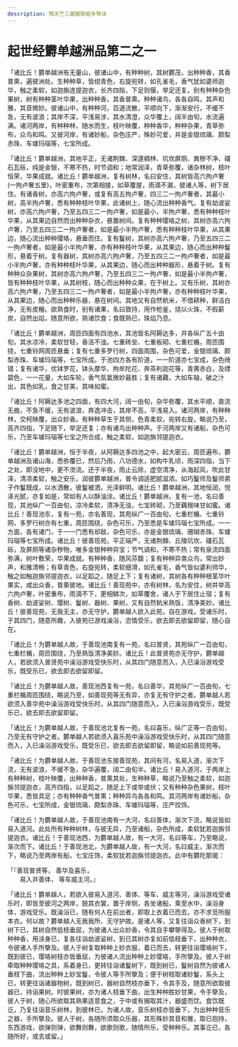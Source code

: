 ```yaml
---
description: 隋天竺三藏闍那崛多等译
---
```


# 起世经欝单越洲品第二之一

「诸比丘！欝单越洲有无量山，彼诸山中，有种种树，其树欝茂，出种种香，其香普熏，遍彼洲处。生种种草，皆绀青色，右旋宛转，如孔雀毛，香气犹如婆师迦华，触之柔软，如迦旃连提迦衣，长齐四指，下足则偃，举足还复。别有种种杂色果树，树有种种茎叶华果，出种种香，其香普熏。种种诸鸟，各各自鸣，其声和雅，其音微妙。彼诸山中，有种种河，百道流散，平顺向下，渐渐安行，不缓不急，无有波浪；其岸不深，平浅易涉，其水清澄，众华覆上，阔半由旬，水流遍满。诸河两岸，有种种林，随水而生，枝叶映覆，种种香华，种种杂果，青草弥布，众鸟和鸣。又彼河岸，有诸妙船，杂色庄严，殊妙可爱，并是金银琉璃、颇梨赤珠、车璩玛瑙等，七宝所成。

「诸比丘！欝单越洲，其地平正，无诸荆棘、深邃稠林、坑坎屏厕、粪秽不净、礓石瓦砾，纯是金银，不寒不热，时节调和；地常润泽，青草弥覆，诸杂林树，枝叶恒荣，华果成就。诸比丘！欝单越洲，复有树林，名曰安住，其树皆高六拘卢奢(一拘卢奢五里)，叶密重布，次第相接，如草覆屋，雨滴不漏，彼诸人等，树下居住。有诸香树，亦高六拘卢奢，或复有高五拘卢奢，四三二一拘卢奢者，其最小树，高半拘卢奢，悉有种种枝叶华果，此诸树上，随心流出种种香气。复有劫波娑树，亦高六拘卢奢，乃至五四三二一拘卢奢，如是最小，半拘卢奢，悉有种种枝叶华果，从其果边自然而出种种杂衣，悬置树间。复有种种璎珞之树，其树亦高六拘卢奢，乃至五四三二一拘卢奢者，如是最小半拘卢奢，悉有种种枝叶华果，从其果边，随心流出种种璎珞，悬垂而住。复有鬘树，其树亦高六拘卢奢，乃至五四三二一拘卢奢者，如是最小半拘卢奢，亦有种种枝叶华果，从其果边，随心而出种种鬘形，悬着于树。复有器树，其树亦高六拘卢奢，乃至五四三二一拘卢奢者，如是最小半拘卢奢，亦有种种枝叶华果，从其果边，随心而出种种器形，悬着于树。复有种种众杂果树，其树亦高六拘卢奢，乃至五四三二一拘卢奢，如是最小半拘卢奢，皆有种种枝叶华果，从其树枝，随心而出种种众果，在于树上。又有乐树，其树亦高六拘卢奢，乃至五四三二一拘卢奢者，如是最小半拘卢奢，亦有种种枝叶华果，从其果边，随心而出种种乐器，悬在树间。其地又有自然秔米，不借耕种，鲜洁白净，无有皮糩。欲熟食时，别有诸果，名曰敦持，用作枪釜，烧以火珠，不假薪炭，自然出焰，随意所欲，熟诸饮食；食既熟已，珠焰乃息。

「诸比丘！欝单越洲，周匝四面有四池水，其池皆名阿耨达多，并各纵广五十由旬，其水凉冷，柔软甘轻，香洁不浊。七重砖垒、七重板砌、七重栏楯，周匝围绕，七重铃网周匝悬垂；复有七重多罗行树，四面周围，杂色可爱，金银琉璃、颇梨赤珠、车璩玛瑙等，七宝所成。于池四方各有阶道，一一阶道亦七宝成，杂色绮错；复有诸华，优钵罗花，钵头摩华、拘牟陀花、奔茶利迦花等，青黄赤白，及缥碧色，一一花量，大如车轮，香气氛氲微妙最胜；复有诸藕，大如车轴，破之汁出，其色如乳，食之甘美，其味如蜜。

「诸比丘！阿耨达多池之四面，有四大河，阔一由旬，杂华弥覆，其水平顺，直流无曲，不急不缓，无有波浪，奔逸冲击，其岸不高，平浅易入。诸河两岸，有种种林，交柯映覆，出众妙香。有种种草生于其侧，色青柔软，宛转右旋，略说乃至，高齐四指，下足随下，举足还复；亦有诸鸟出种种声。于河两岸又有诸船，杂色可乐，乃至车璩玛瑙等七宝之所合成，触之柔软，如迦旃邻提迦衣。

「诸比丘！欝单越洲，恒于半夜，从阿耨达多四池之中，起大密云，周匝遍布，欝单越洲及诸山海，悉弥覆已，然后乃雨，八功德水，如构牛乳顷，雨深四指，当下之处，即没地中，更不滂流。还于半夜，雨止云除，虚空清净，从海起风，吹此甘泽，清凉柔软，触之安乐，润彼欝单越洲，普令调适肥腻滋浓。如巧鬘师及鬘师弟子作鬘既成，以水洒散，彼鬘被洒，光泽鲜明。诸比丘！欝单越洲，其地恒润，悦泽光腻，亦复如是，常如有人以酥油涂。诸比丘！欝单越洲，复有一池，名曰善现，其池纵广一百由旬，凉冷柔软，清净无浊，七宝砖砌，乃至藕根味甘如蜜。诸比丘！善现池东，复有一苑，亦名善现，其苑纵广一百由旬，七重栏楯、七重铃网，多罗行树亦有七重，周匝围绕，杂色可乐，乃至悉是车璩玛瑙七宝所成。一一方面，各有诸门，于一一门悉有却敌，杂色可乐，亦是金银琉璃、珊瑚赤珠、车璩玛瑙等七宝所成。诸比丘！彼善现苑，平正端严，无诸荆棘、丘陵坑坎、礓石瓦砾，及屏厕等诸杂秽物，唯多金银种种异宝；节气调和，不寒不热；常有泉流四面弥满，树叶敷荣，华果成就。有种种香，随风芬馥；复有种种异类众鸟，常出妙声，和雅清畅；有草青色，右旋宛转，柔软细滑，如孔雀毛，香气皆似婆利师华，触之如触迦旃邻提迦衣，以足蹈之，随足上下；复有诸树，其树各有种种根茎华叶果实，咸出众香，普熏彼地。诸比丘！善现苑中，亦有树林，名为安住，树并举高六拘卢奢，叶密重布，雨滴不下，更相鳞次，如草覆舍，诸人于下居住止宿；复有香树、劫波娑树、璎树、鬘树、器树、果树，又有自然秔米熟饭，清净美妙。诸比丘！彼善现苑，无我无主，亦无守护，欝单越人欲入此苑，自在游戏，受诸乐时，于其四门，随意所趣，入彼苑已游戏澡浴，恣情受乐，欲去即去欲留即留，随心自在。

「诸比丘！为欝单越人故，于善现池南复有一苑，名曰普贤，其苑纵广一百由旬，七重栏楯，周匝围绕，乃至熟饭清净美妙。诸比丘！此普贤苑亦无守护，欝单越人，若欲须入普贤苑中澡浴游戏受快乐时，从其四门随意而入，入已澡浴游戏受乐，既受乐已，欲去即去欲留即留。

「诸比丘！为欝单越人故，善现池西复有一苑，名曰善华，其苑纵广一百由旬，七重栏楯周匝围绕，略说乃至，如善现苑等无有异，亦复无有守护之者。欝单越人若欲须入善华苑中澡浴游戏受快乐时，从其四门随意而入，入已澡浴游戏受乐，既受乐已，欲去即去欲留即留。

「诸比丘！为欝单越人故，于善现池北复有一苑，名曰喜乐，纵广正等一百由旬，乃至无有守护之者。欝单越人若欲须入喜乐苑中澡浴游戏受快乐时，从其四门随意而入，入已澡浴游戏受乐，既受乐已，欲去即去欲留即留，略说如前善现苑等。

「诸比丘！为欝单越人故，于善现池东接善现苑，其间有河，名易入道，渐次下流，无有波浪，不缓不急，杂华遍覆，阔二由旬半。诸比丘！易入道河，于两岸上有种种树，枝叶映覆，出种种香，普熏其处，生种种草，略说乃至触之柔软，如迦旃邻提迦衣，高齐四指，以足蹈之，随足上下或举或伏；又有种种杂色果树，枝叶华果，悉皆具足；亦有种种香气普熏；种种异鸟各各和鸣。其河两岸有诸妙船，杂色可乐，七宝所成，金银琉璃、颇梨赤珠、车璩玛瑙等，庄严挍饰。

「诸比丘！为欝单越人故，于善现池南有一大河，名曰善体，渐次下流，略说皆如易入道河。此处所有种种树林，与彼无异，乃至诸船，杂色所成，柔软犹若迦旃邻提迦衣。诸比丘！于善现池西，为欝单越人故，有一大河，名曰等车，乃至略说，渐次而下。诸比丘！于善现池北，为欝单越人故，有一大河，名曰威主，渐次而下，略说乃至两岸有船，七宝庄饰，柔软犹若迦旃邻提迦衣。此中有欝陀那偈：

「『善现普贤等， 善华及喜乐，\
　　易入并善体， 等车威主河。』

「诸比丘！欝单越人，若欲入彼易入道河、善体、等车、威主等河，澡浴游戏受诸乐时，即皆至彼河之两岸，脱其衣裳，置于岸侧，各坐诸船，乘至水中，澡浴身体，游戏受乐。既澡浴已，随有何人在前出者，即取上衣着已而去，亦不求觅所服本衣。何以故？欝单越人无我我所、无守护故。是诸人等，又复往诣众香树下，到树下已，其树自然低枝垂屈，为彼诸人出众妙香，令其自手攀擥得及。彼人于树取种种香，用涂身已，复各往诣劫波娑树，到已其树亦复如前低枝垂下，出种种衣，令彼诸人手所擥及。彼人于树复取种种上妙衣服，着已而去，转更往诣璎珞树下，既到彼已，璎珞树枝亦皆垂屈，为彼诸人流出种种上妙璎珞，手所擥及。彼人于树牵取种种璎珞之具，系着身已，更转往诣诸鬘树下，既到树已，鬘树自然为彼诸人垂枝下曲，流出种种上妙宝鬘，令彼人等手所擥及；便于树枝取诸妙鬘，系头上已，转更往诣诸器物树，既到树已，器树自然枝亦垂下，令其手及，随意所欲取彼器已，持诣果树。时彼果树，亦为诸人枝垂下曲，出生种种胜妙甘果，令手擥及，彼人于树，随心所欲取其熟果适意食之，于中或有搦取其汁，器盛而饮。食饮既讫，乃复往诣音乐树林，到彼林已，为诸人故，音乐树枝亦皆垂下，为出种种音乐之器，手所擥及。彼人于树，各随所须取众乐器，其形殊妙其音和雅，取已抱持，东西游戏，欲弹则弹，欲舞则舞，欲歌则歌，随情所乐，受种种乐。其事讫已，各随所好，或去或留。」
